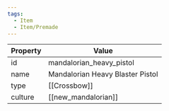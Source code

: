 ```yaml
---
tags:
  - Item
  - Item/Premade
---
```


| Property | Value                            |
| -------- | -------------------------------- |
| id       | mandalorian_heavy_pistol         |
| name     | Mandalorian Heavy Blaster Pistol |
| type     | [[Crossbow]]                     |
| culture  | [[new_mandalorian]]              |


